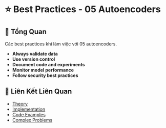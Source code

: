 # ⭐ Best Practices - 05 Autoencoders

## 🎯 Tổng Quan

Các best practices khi làm việc với 05 autoencoders.

- **Always validate data**
- **Use version control**
- **Document code and experiments**
- **Monitor model performance**
- **Follow security best practices**

## 🔗 Liên Kết Liên Quan

- [Theory](./THEORY_05_autoencoders.md)
- [Implementation](./IMPLEMENTATION_05_autoencoders.md)
- [Code Examples](./CODE_EXAMPLES_05_autoencoders.md)
- [Complex Problems](./COMPLEX_PROBLEMS.md)
